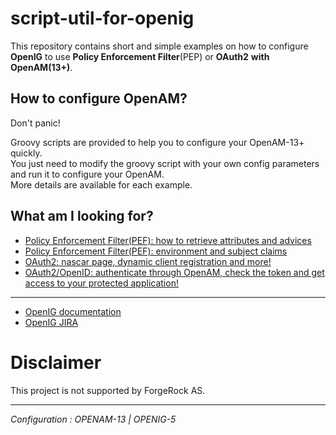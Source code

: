 script-util-for-openig
======

This repository contains short and simple examples on how to configure **OpenIG**
to use **Policy Enforcement Filter**(PEP) or **OAuth2** **with OpenAM(13+)**.

How to configure OpenAM?
-----------------------------

Don't panic!

Groovy scripts are provided to help you to configure your OpenAM-13+ quickly.
<br>
You just need to modify the groovy script with your own config parameters and run it to configure your OpenAM.
<br>
More details are available for each example.

What am I looking for?
-----------------------------
* [Policy Enforcement Filter(PEF): how to retrieve attributes and advices](https://github.com/openig-contrib/script-util-for-openig/tree/master/PEP/OPENIG-824)
* [Policy Enforcement Filter(PEF): environment and subject claims](https://github.com/openig-contrib/script-util-for-openig/tree/master/PEP/OPENIG-836)
* [OAuth2: nascar page, dynamic client registration and more!](https://github.com/openig-contrib/script-util-for-openig/tree/master/OAuth2/OPENIG-712) 
* [OAuth2/OpenID: authenticate through OpenAM, check the token and get access to your protected application!](https://github.com/openig-contrib/script-util-for-openig/tree/master/OAuth2/OPENIG-933)

----------
  
* [OpenIG documentation](https://forgerock.org/documentation/openig/)
* [OpenIG JIRA](https://bugster.forgerock.org/jira/browse/OPENIG)

Disclaimer
=============

This project is not supported by ForgeRock AS.

----------

*Configuration : OPENAM-13 | OPENIG-5*
